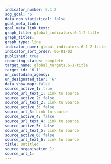 ```yaml
---
indicator_number: 6.1.2
sdg_goal: '6'
data_non_statistical: false
goal_meta_link: 
goal_meta_link_text: 
graph_title: global_indicators.6-1-2-title
graph_titles:
graph_type: line
indicator_name: global_indicators.6-1-2-title
indicator_sort_order: 06-01-02
published: true
reporting_status: complete
target_name: global_targets.6-1-title
target_id: '6.1'
un_custodian_agency: 
un_designated_tier: '6'
data_show_map: false
source_active_1: true
source_url_text_1: Link to source
source_active_2: false
source_url_text_2: Link to Source
source_active_3: false
source_url_3: Link to source
source_active_4: false
source_url_text_4: Link to source
source_active_5: false
source_url_text_5: Link to source
source_active_6: false
source_url_text_6: Link to source
title: Untitled
source_organisation_1: 
source_url_1: 
---
```

